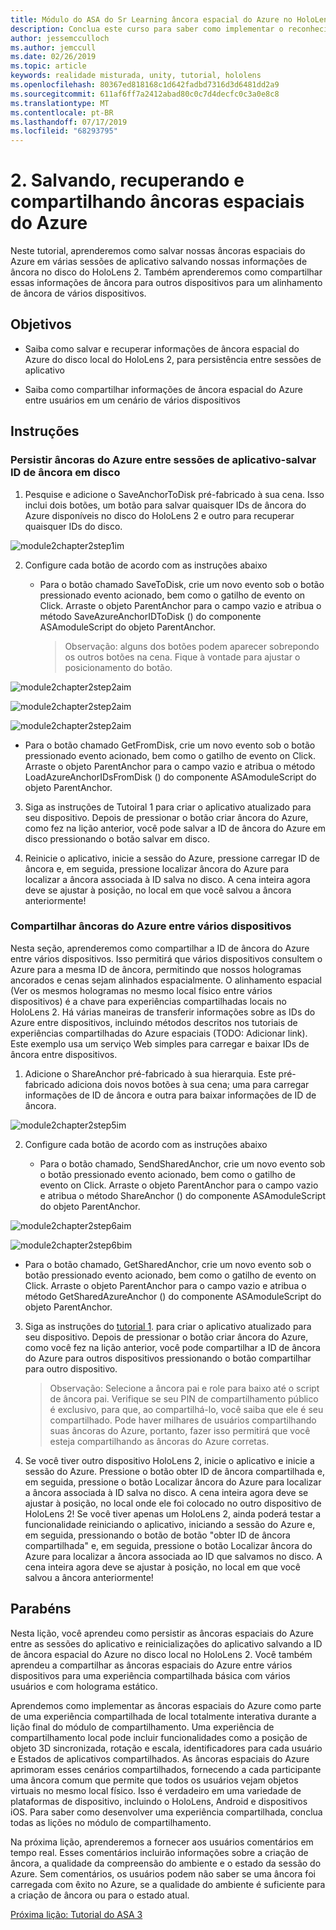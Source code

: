 ```yaml
---
title: Módulo do ASA do Sr Learning âncora espacial do Azure no HoloLens 2
description: Conclua este curso para saber como implementar o reconhecimento facial do Azure em um aplicativo de realidade misturada.
author: jessemcculloch
ms.author: jemccull
ms.date: 02/26/2019
ms.topic: article
keywords: realidade misturada, unity, tutorial, hololens
ms.openlocfilehash: 80367ed818168c1d642fadbd7316d3d6481dd2a9
ms.sourcegitcommit: 611af6ff7a2412abad80c0c7d4decfc0c3a0e8c8
ms.translationtype: MT
ms.contentlocale: pt-BR
ms.lasthandoff: 07/17/2019
ms.locfileid: "68293795"
---
```

# <a name="2-saving-retrieving-and-sharing-azure-spatial-anchors"></a>2. Salvando, recuperando e compartilhando âncoras espaciais do Azure

Neste tutorial, aprenderemos como salvar nossas âncoras espaciais do Azure em várias sessões de aplicativo salvando nossas informações de âncora no disco do HoloLens 2. Também aprenderemos como compartilhar essas informações de âncora para outros dispositivos para um alinhamento de âncora de vários dispositivos.

## <a name="objectives"></a>Objetivos

* Saiba como salvar e recuperar informações de âncora espacial do Azure do disco local do HoloLens 2, para persistência entre sessões de aplicativo

* Saiba como compartilhar informações de âncora espacial do Azure entre usuários em um cenário de vários dispositivos

## <a name="instructions"></a>Instruções

### <a name="persist-azure-anchors-between-app-sessions---save-anchor-id-to-disk"></a>Persistir âncoras do Azure entre sessões de aplicativo-salvar ID de âncora em disco

1. Pesquise e adicione o SaveAnchorToDisk pré-fabricado à sua cena. Isso inclui dois botões, um botão para salvar quaisquer IDs de âncora do Azure disponíveis no disco do HoloLens 2 e outro para recuperar quaisquer IDs do disco.

![module2chapter2step1im](images/module2chapter2step1im.PNG)

2. Configure cada botão de acordo com as instruções abaixo

   - Para o botão chamado SaveToDisk, crie um novo evento sob o botão pressionado evento acionado, bem como o gatilho de evento on Click. Arraste o objeto ParentAnchor para o campo vazio e atribua o método SaveAzureAnchorIDToDisk () do componente ASAmoduleScript do objeto ParentAnchor.
   
     > Observação: alguns dos botões podem aparecer sobrepondo os outros botões na cena. Fique à vontade para ajustar o posicionamento do botão.

![module2chapter2step2aim](images/module2chapter2step2aim.PNG)

![module2chapter2step2aim](images/module2chapter2step2bim.PNG)

![module2chapter2step2aim](images/module2chapter2step2cim.PNG)


   - Para o botão chamado GetFromDisk, crie um novo evento sob o botão pressionado evento acionado, bem como o gatilho de evento on Click. Arraste o objeto ParentAnchor para o campo vazio e atribua o método LoadAzureAnchorIDsFromDisk () do componente ASAmoduleScript do objeto ParentAnchor.

3. Siga as instruções de Tutoiral 1 para criar o aplicativo atualizado para seu dispositivo. Depois de pressionar o botão criar âncora do Azure, como fez na lição anterior, você pode salvar a ID de âncora do Azure em disco pressionando o botão salvar em disco.

4. Reinicie o aplicativo, inicie a sessão do Azure, pressione carregar ID de âncora e, em seguida, pressione localizar âncora do Azure para localizar a âncora associada à ID salva no disco. A cena inteira agora deve se ajustar à posição, no local em que você salvou a âncora anteriormente!

### <a name="share-azure-anchors-between-multiple-devices"></a>Compartilhar âncoras do Azure entre vários dispositivos

Nesta seção, aprenderemos como compartilhar a ID de âncora do Azure entre vários dispositivos. Isso permitirá que vários dispositivos consultem o Azure para a mesma ID de âncora, permitindo que nossos hologramas ancorados e cenas sejam alinhados espacialmente. O alinhamento espacial (Ver os mesmos hologramas no mesmo local físico entre vários dispositivos) é a chave para experiências compartilhadas locais no HoloLens 2. Há várias maneiras de transferir informações sobre as IDs do Azure entre dispositivos, incluindo métodos descritos nos tutoriais de experiências compartilhadas do Azure espaciais (TODO: Adicionar link). Este exemplo usa um serviço Web simples para carregar e baixar IDs de âncora entre dispositivos.

1. Adicione o ShareAnchor pré-fabricado à sua hierarquia. Este pré-fabricado adiciona dois novos botões à sua cena; uma para carregar informações de ID de âncora e outra para baixar informações de ID de âncora. 

![module2chapter2step5im](images/module2chapter2step5im.PNG)

2. Configure cada botão de acordo com as instruções abaixo

   - Para o botão chamado, SendSharedAnchor, crie um novo evento sob o botão pressionado evento acionado, bem como o gatilho de evento on Click. Arraste o objeto ParentAnchor para o campo vazio e atribua o método ShareAnchor () do componente ASAmoduleScript do objeto ParentAnchor.

![module2chapter2step6aim](images/module2chapter2step6aim.PNG)

![module2chapter2step6bim](images/module2chapter2step6bim.PNG)

   - Para o botão chamado, GetSharedAnchor, crie um novo evento sob o botão pressionado evento acionado, bem como o gatilho de evento on Click. Arraste o objeto ParentAnchor para o campo vazio e atribua o método GetSharedAzureAnchor () do componente ASAmoduleScript do objeto ParentAnchor.

3. Siga as instruções do [tutorial 1](mrlearning-base-ch1.md). para criar o aplicativo atualizado para seu dispositivo. Depois de pressionar o botão criar âncora do Azure, como você fez na lição anterior, você pode compartilhar a ID de âncora do Azure para outros dispositivos pressionando o botão compartilhar para outro dispositivo.

   > Observação: Selecione a âncora pai e role para baixo até o script de âncora pai. Verifique se seu PIN de compartilhamento público é exclusivo, para que, ao compartilhá-lo, você saiba que ele é seu compartilhado. Pode haver milhares de usuários compartilhando suas âncoras do Azure, portanto, fazer isso permitirá que você esteja compartilhando as âncoras do Azure corretas.

4. Se você tiver outro dispositivo HoloLens 2, inicie o aplicativo e inicie a sessão do Azure. Pressione o botão obter ID de âncora compartilhada e, em seguida, pressione o botão Localizar âncora do Azure para localizar a âncora associada à ID salva no disco. A cena inteira agora deve se ajustar à posição, no local onde ele foi colocado no outro dispositivo de HoloLens 2! Se você tiver apenas um HoloLens 2, ainda poderá testar a funcionalidade reiniciando o aplicativo, iniciando a sessão do Azure e, em seguida, pressionando o botão de botão "obter ID de âncora compartilhada" e, em seguida, pressione o botão Localizar âncora do Azure para localizar a âncora associada ao ID que salvamos no disco. A cena inteira agora deve se ajustar à posição, no local em que você salvou a âncora anteriormente!

## <a name="congratulations"></a>Parabéns
Nesta lição, você aprendeu como persistir as âncoras espaciais do Azure entre as sessões do aplicativo e reinicializações do aplicativo salvando a ID de âncora espacial do Azure no disco local no HoloLens 2. Você também aprendeu a compartilhar as âncoras espaciais do Azure entre vários dispositivos para uma experiência compartilhada básica com vários usuários e com holograma estático.

Aprendemos como implementar as âncoras espaciais do Azure como parte de uma experiência compartilhada de local totalmente interativa durante a lição final do módulo de compartilhamento. Uma experiência de compartilhamento local pode incluir funcionalidades como a posição de objeto 3D sincronizada, rotação e escala, identificadores para cada usuário e Estados de aplicativos compartilhados. As âncoras espaciais do Azure aprimoram esses cenários compartilhados, fornecendo a cada participante uma âncora comum que permite que todos os usuários vejam objetos virtuais no mesmo local físico. Isso é verdadeiro em uma variedade de plataformas de dispositivo, incluindo o HoloLens, Android e dispositivos iOS. Para saber como desenvolver uma experiência compartilhada, conclua todas as lições no módulo de compartilhamento.

Na próxima lição, aprenderemos a fornecer aos usuários comentários em tempo real. Esses comentários incluirão informações sobre a criação de âncora, a qualidade da compreensão do ambiente e o estado da sessão do Azure. Sem comentários, os usuários podem não saber se uma âncora foi carregada com êxito no Azure, se a qualidade do ambiente é suficiente para a criação de âncora ou para o estado atual.

[Próxima lição: Tutorial do ASA 3](mrlearning-asa-ch3.md)

